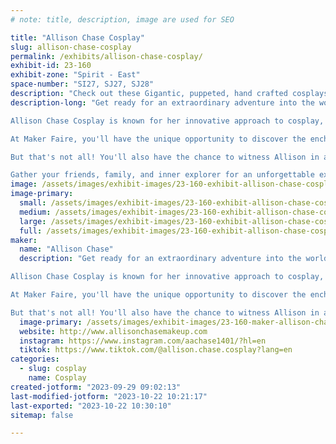 ```yaml
---
# note: title, description, image are used for SEO

title: "Allison Chase Cosplay"
slug: allison-chase-cosplay
permalink: /exhibits/allison-chase-cosplay/
exhibit-id: 23-160
exhibit-zone: "Spirit - East"
space-number: "SI27, SJ27, SJ28"
description: "Check out these Gigantic, puppeted, hand crafted cosplays by Allison Chase"
description-long: "Get ready for an extraordinary adventure into the world of larger-than-life cosplays, guided by the creative brilliance of Allison Chase. Imagine stepping into a realm where beloved characters come alive in a breathtaking, larger-than-life spectacle.

Allison Chase Cosplay is known for her innovative approach to cosplay, and at Maker Faire, she's excited to share her creations with you. Prepare to be inspired as you witness cosplays that go beyond mere costumes, showcasing remarkable engineering and craftsmanship.

At Maker Faire, you'll have the unique opportunity to discover the enchanting art of puppetry that brings these colossal cosplays to life. From the iconic Power Loader from Aliens to the whimsical, moving Catbus and the legendary Sentinel Guardian Robot from Legend of Zelda: Breath of the Wild – every step you take in this exhibit will transport you to a world of wonder.

But that's not all! You'll also have the chance to witness Allison in action as she crafts her next masterpiece, a big puppet named APPA. It's an inside look at the creative process that fuels these incredible cosplays. And if you have any cosplay-related questions, feel free to ask – Allison is always happy to share her knowledge.

Gather your friends, family, and inner explorer for an unforgettable experience at Maker Faire, where Allison Chase Cosplay will bring STEM, crafting, and cosplay dreams to life in a humble yet impressive way. Don't miss this opportunity to dive into the extraordinary – cosplay and innovation have never been so accessible and inspiring!"
image: /assets/images/exhibit-images/23-160-exhibit-allison-chase-cosplay-43-2022-business-card-3698-large.jpg
image-primary: 
  small: /assets/images/exhibit-images/23-160-exhibit-allison-chase-cosplay-43-2022-business-card-3698-small.jpg
  medium: /assets/images/exhibit-images/23-160-exhibit-allison-chase-cosplay-43-2022-business-card-3698-medium.jpg
  large: /assets/images/exhibit-images/23-160-exhibit-allison-chase-cosplay-43-2022-business-card-3698-large.jpg
  full: /assets/images/exhibit-images/23-160-exhibit-allison-chase-cosplay-43-2022-business-card-3698-full.jpg
maker: 
  name: "Allison Chase"
  description: "Get ready for an extraordinary adventure into the world of larger-than-life cosplays, guided by the creative brilliance of Allison Chase. Imagine stepping into a realm where beloved characters come alive in a breathtaking, larger-than-life spectacle.

Allison Chase Cosplay is known for her innovative approach to cosplay, and at Maker Faire, she's excited to share her creations with you. Prepare to be inspired as you witness cosplays that go beyond mere costumes, showcasing remarkable engineering and craftsmanship.

At Maker Faire, you'll have the unique opportunity to discover the enchanting art of puppetry that brings these colossal cosplays to life. From the iconic Power Loader from Aliens to the whimsical, moving Catbus and the legendary Sentinel Guardian Robot from Legend of Zelda: Breath of the Wild – every step you take in this exhibit will transport you to a world of wonder.

But that's not all! You'll also have the chance to witness Allison in action as she crafts her next masterpiece, a big puppet named APPA, from Avatar the Last Airbender. It's an inside look at the creative process that fuels these incredible cosplays. And if you have any cosplay-related questions, feel free to ask – Allison is always happy to share her knowledge."
  image-primary: /assets/images/exhibit-images/23-160-maker-allison-chase-cosplay-2022-business-card-medium.jpg
  website: http://www.allisonchasemakeup.com
  instagram: https://www.instagram.com/aachase1401/?hl=en
  tiktok: https://www.tiktok.com/@allison.chase.cosplay?lang=en
categories: 
  - slug: cosplay
    name: Cosplay
created-jotform: "2023-09-29 09:02:13"
last-modified-jotform: "2023-10-22 10:21:17"
last-exported: "2023-10-22 10:30:10"
sitemap: false

---
```

